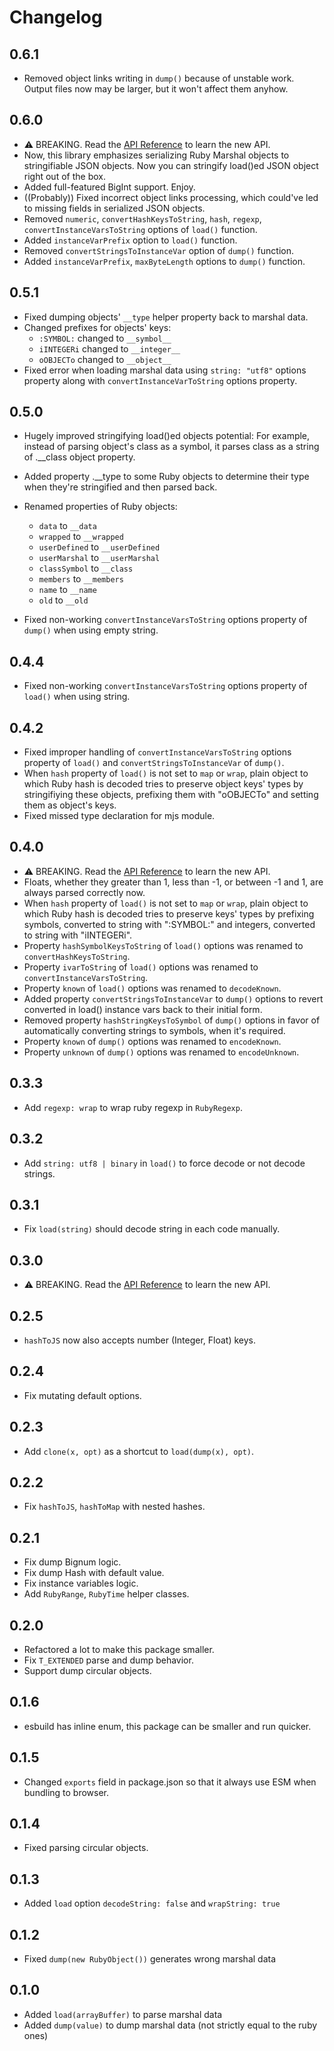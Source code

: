 # Changelog

## 0.6.1

-   Removed object links writing in `dump()` because of unstable work. Output files now may be larger, but it won't affect them anyhow.

## 0.6.0

-   :warning: BREAKING. Read the [API Reference](./docs/api.md) to learn the new API.
-   Now, this library emphasizes serializing Ruby Marshal objects to stringifiable JSON objects. Now you can stringify load()ed JSON object right out of the box.
-   Added full-featured BigInt support. Enjoy.
-   ((Probably)) Fixed incorrect object links processing, which could've led to missing fields in serialized JSON objects.
-   Removed `numeric`, `convertHashKeysToString`, `hash`, `regexp`, `convertInstanceVarsToString` options of `load()` function.
-   Added `instanceVarPrefix` option to `load()` function.
-   Removed `convertStringsToInstanceVar` option of `dump()` function.
-   Added `instanceVarPrefix`, `maxByteLength` options to `dump()` function.

## 0.5.1

-   Fixed dumping objects' `__type` helper property back to marshal data.
-   Changed prefixes for objects' keys:
    -   `:SYMBOL:` changed to `__symbol__`
    -   `iINTEGERi` changed to `__integer__`
    -   `oOBJECTo` changed to `__object__`
-   Fixed error when loading marshal data using `string: "utf8"` options property along with `convertInstanceVarToString` options property.

## 0.5.0

-   Hugely improved stringifying load()ed objects potential: For example, instead of parsing object's class as a symbol, it parses class as a string of .\_\_class object property.
-   Added property .\_\_type to some Ruby objects to determine their type when they're stringified and then parsed back.
-   Renamed properties of Ruby objects:

    -   `data` to `__data`
    -   `wrapped` to `__wrapped`
    -   `userDefined` to `__userDefined`
    -   `userMarshal` to `__userMarshal`
    -   `classSymbol` to `__class`
    -   `members` to `__members`
    -   `name` to `__name`
    -   `old` to `__old`

-   Fixed non-working `convertInstanceVarsToString` options property of `dump()` when using empty string.

## 0.4.4

-   Fixed non-working `convertInstanceVarsToString` options property of `load()` when using string.

## 0.4.2

-   Fixed improper handling of `convertInstanceVarsToString` options property of `load()` and `convertStringsToInstanceVar` of `dump()`.
-   When `hash` property of `load()` is not set to `map` or `wrap`, plain object to which Ruby hash is decoded tries to preserve object keys' types by stringifiying these objects, prefixing them with "oOBJECTo" and setting them as object's keys.
-   Fixed missed type declaration for mjs module.

## 0.4.0

-   :warning: BREAKING. Read the [API Reference](./docs/api.md) to learn the new API.
-   Floats, whether they greater than 1, less than -1, or between -1 and 1, are always parsed correctly now.
-   When `hash` property of `load()` is not set to `map` or `wrap`, plain object to which Ruby hash is decoded tries to preserve keys' types by prefixing symbols, converted to string with ":SYMBOL:" and integers, converted to string with "iINTEGERi".
-   Property `hashSymbolKeysToString` of `load()` options was renamed to `convertHashKeysToString`.
-   Property `ivarToString` of `load()` options was renamed to `convertInstanceVarsToString`.
-   Property `known` of `load()` options was renamed to `decodeKnown`.
-   Added property `convertStringsToInstanceVar` to `dump()` options to revert converted in load() instance vars back to their initial form.
-   Removed property `hashStringKeysToSymbol` of `dump()` options in favor of automatically converting strings to symbols, when it's required.
-   Property `known` of `dump()` options was renamed to `encodeKnown`.
-   Property `unknown` of `dump()` options was renamed to `encodeUnknown`.

## 0.3.3

-   Add `regexp: wrap` to wrap ruby regexp in `RubyRegexp`.

## 0.3.2

-   Add `string: utf8 | binary` in `load()` to force decode or not decode strings.

## 0.3.1

-   Fix `load(string)` should decode string in each code manually.

## 0.3.0

-   :warning: BREAKING. Read the [API Reference](./docs/api.md) to learn the new API.

## 0.2.5

-   `hashToJS` now also accepts number (Integer, Float) keys.

## 0.2.4

-   Fix mutating default options.

## 0.2.3

-   Add `clone(x, opt)` as a shortcut to `load(dump(x), opt)`.

## 0.2.2

-   Fix `hashToJS`, `hashToMap` with nested hashes.

## 0.2.1

-   Fix dump Bignum logic.
-   Fix dump Hash with default value.
-   Fix instance variables logic.
-   Add `RubyRange`, `RubyTime` helper classes.

## 0.2.0

-   Refactored a lot to make this package smaller.
-   Fix `T_EXTENDED` parse and dump behavior.
-   Support dump circular objects.

## 0.1.6

-   esbuild has inline enum, this package can be smaller and run quicker.

## 0.1.5

-   Changed `exports` field in package.json so that it always use ESM when bundling to browser.

## 0.1.4

-   Fixed parsing circular objects.

## 0.1.3

-   Added `load` option `decodeString: false` and `wrapString: true`

## 0.1.2

-   Fixed `dump(new RubyObject())` generates wrong marshal data

## 0.1.0

-   Added `load(arrayBuffer)` to parse marshal data
-   Added `dump(value)` to dump marshal data (not strictly equal to the ruby ones)
